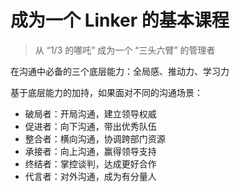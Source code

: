 # 成为一个 Linker 的基本课程

> 从 “1/3 的哪吒” 成为一个 “三头六臂” 的管理者

在沟通中必备的三个底层能力：全局感、推动力、学习力

基于底层能力的加持，如果面对不同的沟通场景：

- 破局者：开局沟通，建立领导权威
- 促进者：向下沟通，带出优秀队伍
- 整合者：横向沟通，协调跨部门资源
- 承接者：向上沟通，赢得领导支持
- 终结者：掌控谈判，达成更好合作
- 代言者：对外沟通，成为有分量人
